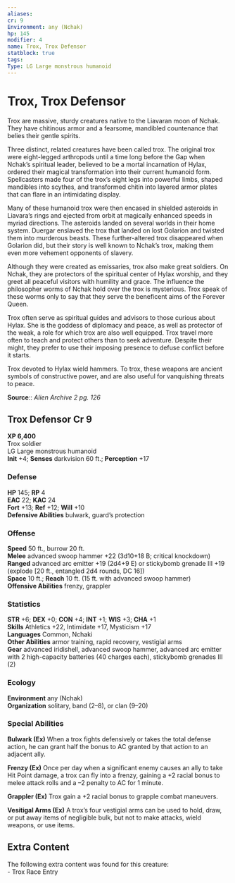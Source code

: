 ```yaml
---
aliases: 
cr: 9
Environment: any (Nchak)  
hp: 145
modifier: 4
name: Trox, Trox Defensor
statblock: true
tags: 
Type: LG Large monstrous humanoid  
---
```


# Trox, Trox Defensor

Trox are massive, sturdy creatures native to the Liavaran moon of Nchak. They have chitinous armor and a fearsome, mandibled countenance that belies their gentle spirits.

Three distinct, related creatures have been called trox. The original trox were eight-legged arthropods until a time long before the Gap when Nchak’s spiritual leader, believed to be a mortal incarnation of Hylax, ordered their magical transformation into their current humanoid form. Spellcasters made four of the trox’s eight legs into powerful limbs, shaped mandibles into scythes, and transformed chitin into layered armor plates that can flare in an intimidating display.

Many of these humanoid trox were then encased in shielded asteroids in Liavara’s rings and ejected from orbit at magically enhanced speeds in myriad directions. The asteroids landed on several worlds in their home system. Duergar enslaved the trox that landed on lost Golarion and twisted them into murderous beasts. These further-altered trox disappeared when Golarion did, but their story is well known to Nchak’s trox, making them even more vehement opponents of slavery.

Although they were created as emissaries, trox also make great soldiers. On Nchak, they are protectors of the spiritual center of Hylax worship, and they greet all peaceful visitors with humility and grace. The influence the philosopher worms of Nchak hold over the trox is mysterious. Trox speak of these worms only to say that they serve the beneficent aims of the Forever Queen.

Trox often serve as spiritual guides and advisors to those curious about Hylax. She is the goddess of diplomacy and peace, as well as protector of the weak, a role for which trox are also well equipped. Trox travel more often to teach and protect others than to seek adventure. Despite their might, they prefer to use their imposing presence to defuse conflict before it starts.

Trox devoted to Hylax wield hammers. To trox, these weapons are ancient symbols of constructive power, and are also useful for vanquishing threats to peace.

**Source**:: _Alien Archive 2 pg. 126_

## Trox Defensor Cr 9

**XP 6,400**  
Trox soldier  
LG Large monstrous humanoid  
**Init** +4; **Senses** darkvision 60 ft.; **Perception** +17  

### Defense

**HP** 145; **RP** 4  
**EAC** 22; **KAC** 24  
**Fort** +13; **Ref** +12; **Will** +10  
**Defensive Abilities** bulwark, guard’s protection  

### Offense

**Speed** 50 ft., burrow 20 ft.  
**Melee** advanced swoop hammer +22 (3d10+18 B; critical knockdown)  
**Ranged** advanced arc emitter +19 (2d4+9 E) or stickybomb grenade III +19 (explode \[20 ft., entangled 2d4 rounds, DC 16\])  
**Space** 10 ft.; **Reach** 10 ft. (15 ft. with advanced swoop hammer)  
**Offensive Abilities** frenzy, grappler

### Statistics

**STR** +6; **DEX** +0; **CON** +4; **INT** +1; **WIS** +3; **CHA** +1  
**Skills** Athletics +22, Intimidate +17, Mysticism +17  
**Languages** Common, Nchaki  
**Other Abilities** armor training, rapid recovery, vestigial arms  
**Gear** advanced iridishell, advanced swoop hammer, advanced arc emitter with 2 high-capacity batteries (40 charges each), stickybomb grenades III (2)

### Ecology

**Environment** any (Nchak)  
**Organization** solitary, band (2–8), or clan (9–20)

### Special Abilities

**Bulwark (Ex)** When a trox fights defensively or takes the total defense action, he can grant half the bonus to AC granted by that action to an adjacent ally.

**Frenzy (Ex)** Once per day when a significant enemy causes an ally to take Hit Point damage, a trox can fly into a frenzy, gaining a +2 racial bonus to melee attack rolls and a –2 penalty to AC for 1 minute.

**Grappler (Ex)** Trox gain a +2 racial bonus to grapple combat maneuvers.

**Vesitigal Arms (Ex)** A trox’s four vestigial arms can be used to hold, draw, or put away items of negligible bulk, but not to make attacks, wield weapons, or use items.

## Extra Content

The following extra content was found for this creature:  
\- Trox Race Entry
